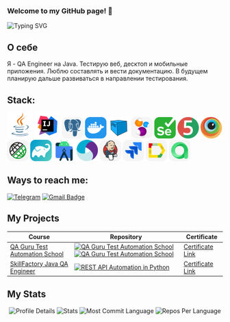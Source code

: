 ### Welcome to my GitHub page! 👋
![Typing SVG](https://readme-typing-svg.herokuapp.com?color=%23FF00FF&lines=I%60m+QA+Engineer)

## О себе
Я - QA Еngineer на Java. Тестирую веб, десктоп и
мобильные приложения. Люблю составлять и
вести документацию. В будущем планирую
дальше развиваться в направлении
тестирования.

## Stack:

<a href="https://www.java.com/"><img src="media/logo/Java.svg" width="60" height="60"  alt="Java"/></a>
<a id ="tech" href="https://www.jetbrains.com/idea/"><img src="media/logo/Idea.svg" width="60" height="60"  alt="IDEA"/></a>
<a href="https://www.postgresql.org"><img src="icons/postgreSQL.svg" title="PostgreSQL" alt="PostgreSQL" width="50" height="50"/></a>
<a href="https://www.docker.com"><img src="icons/docker.svg" title="Docker" alt="Docker" width="50" height="50"/></a>
<a href="https://aerokube.com/selenoid/"><img src="icons/selenoid-logo.svg" title="Docker" alt="Docker" width="50" height="50"/></a>
<a href="https://selenide.org"><img src="icons/selenide.svg" title="Selenide" alt="Selenide" width="50" height="50"/></a>
<a href="https://www.selenium.dev"><img src="icons/selenuim.svg" title="Selenium" alt="Selenium" width="50" height="50"/></a>
<a href="https://junit.org/junit5"><img src="icons/junit5.svg" title="JUnit5" alt="JUnit5" width="50" height="50"/></a>
<a href="https://www.browserstack.com/"><img src="media/logo/Browserstack.svg" width="50" height="50"  alt="Browserstack"/>
</a><a href="https://rest-assured.io"><img src="icons/rest_assured.svg" title="REST Assured" alt="REST Assured" width="50" height="50"/></a>
<a href="https://gradle.org"><img src="icons/gradle.svg" title="Gradle" alt="Gradle" width="50" height="50"/></a>
<a href="https://developer.android.com/studio"><img src="media/logo/Android-studio.svg" width="50" height="50"  alt="Android Studio"/></a>
<a href="https://appium.io/"><img src="media/logo/Appium.svg" width="50" height="50"  alt="Appium"/></a>
<a href="https://www.jenkins.io"><img src="icons/jenkins.svg" title="Jenkins" alt="Jenkins" width="50" height="50"/></a>
<a href="https://www.atlassian.com/software/jira"><img src="icons/jira.svg" title="Jira" alt="Jira" width="50" height="50"/></a>
<a href="https://qameta.io/allure-report"><img src="icons/allure_report.svg" title="Allure Report" alt="Allure Report" width="50" height="50"/></a>
<a href="https://qameta.io"><img src="icons/allure_testops.svg" title="Allure Testops" alt="REST Assured" width="50" height="50"/></a>

## Ways to reach me:

[![Telegram](https://img.shields.io/badge/@VadimTolstov-26A5E4?style=flat&logo=telegram&logoColor=white)](https://t.me/VadimTolstovv)
</a>
<a href="mailto:tolstov50@mail.ru">
<img src="https://img.shields.io/badge/Gmail-red?style=for-the-badge&logo=gmail&logoColor=white" alt="Gmail Badge"/>
</a>

## My Projects
| Course                                                                                                    | Repository                                                                                                                                                                                                                                                                                                                                                                                                                          | Certificate                                                            |
|-----------------------------------------------------------------------------------------------------------|-------------------------------------------------------------------------------------------------------------------------------------------------------------------------------------------------------------------------------------------------------------------------------------------------------------------------------------------------------------------------------------------------------------------------------------|------------------------------------------------------------------------| 
| [QA Guru Test Automation School](https://qa.guru/)                                                        | [![QA Guru Test Automation School](https://github-readme-stats.vercel.app/api/pin/?username=VadimTolstov&repo=allure_api_ui&bg_color=DEG,FBD3E9,BE81F7)](https://github.com/VadimTolstov/allure_api_ui) [![QA Guru Test Automation School](https://github-readme-stats.vercel.app/api/pin/?username=VadimTolstov&repo=wildberries_mobile&bg_color=DEG,C7E5D1,00CECB)](https://github.com/VadimTolstov/wildberries_mobile) |  [Certificate Link](https://drive.google.com/file/d/1tcoElq9DJ3Ew6N7ULxbbbad_dOqGVyh7/view?usp=sharing)|
| [SkillFactory Java QA Engineer](https://skillfactory.ru/java-qa-engineer-testirovshik-po)                 | [![REST API Automation in Python](https://github-readme-stats.vercel.app/api/pin/?username=VadimTolstov&repo=sf_final_project&bg_color=DEG,FAD961,F76B1C)](https://github.com/VadimTolstov/sf_final_project/tree/master)                                                                                                                                                                                                                    | [Certificate Link](https://drive.google.com/file/d/1PCjuiV8ppq7Fwinf5yeXRiWhNlT8zmyU/view?usp=drive_link)  |



## My Stats
<p align="center">
  <img src="https://github-profile-summary-cards.vercel.app/api/cards/profile-details?username=VadimTolstov&theme=tokyonight" alt="Profile Details">
  <img src="https://github-profile-summary-cards.vercel.app/api/cards/stats?username=VadimTolstov&theme=tokyonight" alt="Stats">
  <img src="https://github-profile-summary-cards.vercel.app/api/cards/most-commit-language?username=VadimTolstov&theme=tokyonight" alt="Most Commit Language">
  <img src="https://github-profile-summary-cards.vercel.app/api/cards/repos-per-language?username=VadimTolstov&theme=tokyonight" alt="Repos Per Language">
</p>